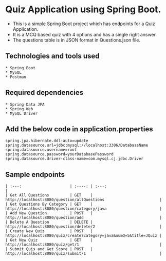 # Quiz Application using Spring Boot.

* This is a simple Spring Boot project which has endpoints for a Quiz Application. 
* It is a MCQ based quiz with 4 options and has a single right answer.
* The questions table is in JSON format in Questions.json file.


## Technologies and tools used

    * Spring Boot
    * MySQL
    * Postman

## Required dependencies

    * Spring Data JPA
    * Spring Web
    * MySQL Driver

## Add the below code in application.properties

    spring.jpa.hibernate.ddl-auto=update
    spring.datasource.url=jdbc:mysql://localhost:3306/DatabaseName
    spring.datasource.username=root
    spring.datasource.password=yourDatabasePassword
    spring.datasource.driver-class-name=com.mysql.cj.jdbc.Driver

## Sample endpoints

    | :---:                     | :----: | :---:                                                              |
    | Get All Questions         | GET    | http://localhost:8080/question/allQuestions                        |
    | Get Questions By Category | GET    | http://localhost:8080/question/category/java                       |
    | Add New Question          | POST   | http://localhost:8080/question/add                                 |
    | Delete A Question         | DELETE | http://localhost:8080/question/delete/2                            |
    | Create New Quiz           | POST   | http://localhost:8080/quiz/create?category=java&numQ=5&title=JQuiz |
    | Get New Quiz              | GET    | http://localhost:8080/quiz/get/1                                   | 
    | Submit Quis and Get Score | POST   | http://localhost:8080/quiz/submit/1                                |





